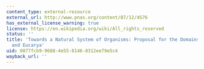 ```yaml
---
content_type: external-resource
external_url: http://www.pnas.org/content/87/12/4576
has_external_license_warning: true
license: https://en.wikipedia.org/wiki/All_rights_reserved
status: ''
title: 'Towards a Natural System of Organisms: Proposal for the Domains Archaea, Bacteria,
  and Eucarya'
uid: 0877fcb9-9688-4e55-8146-8312ee79e5c4
wayback_url: ''
---
```

